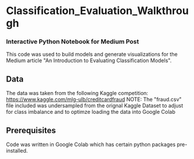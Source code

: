 # Classification_Evaluation_Walkthrough
### Interactive Python Notebook for Medium Post

This code was used to build models and generate visualizations for the Medium article "An Introduction to Evaluating Classification Models".

## Data
The data was taken from the following Kaggle competition: https://www.kaggle.com/mlg-ulb/creditcardfraud
NOTE: The "fraud.csv" file included was undersampled from the orignal Kaggle Dataset to adjust for class imbalance and to optimze loading the data into Google Colab

## Prerequisites
Code was written in Google Colab which has certain python packages pre-installed.
